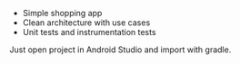 - Simple shopping app
- Clean architecture with use cases
- Unit tests and instrumentation tests

Just open project in Android Studio and import with gradle.

